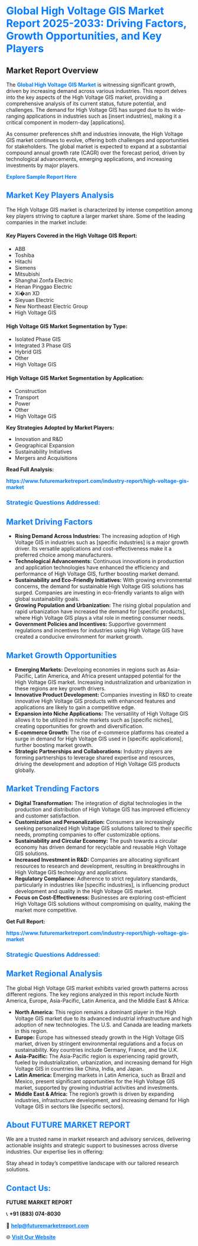 <h1 style="color: #007BFF;">Global High Voltage GIS Market Report 2025-2033: Driving Factors, Growth Opportunities, and Key Players</h1>

<section id="overview">
<h2>Market Report Overview</h2>
<p>The <a href="https://www.futuremarketreport.com/industry-report/high-voltage-gis-market" style="color: #007BFF; text-decoration: none;"><strong>Global High Voltage GIS Market</strong></a> is witnessing significant growth, driven by increasing demand across various industries. This report delves into the key aspects of the High Voltage GIS market, providing a comprehensive analysis of its current status, future potential, and challenges. The demand for High Voltage GIS has surged due to its wide-ranging applications in industries such as [insert industries], making it a critical component in modern-day [applications].</p>
<p>As consumer preferences shift and industries innovate, the High Voltage GIS market continues to evolve, offering both challenges and opportunities for stakeholders. The global market is expected to expand at a substantial compound annual growth rate (CAGR) over the forecast period, driven by technological advancements, emerging applications, and increasing investments by major players.</p>
</section>

<section id="overview">
<p><a href="https://www.futuremarketreport.com/request-sample/reportId=99920" style="color: #007BFF; text-decoration: none;"><strong>Explore Sample Report Here</strong></a></p>
</section>

<section id="key-players">
<h2 style="color: #007BFF;">Market Key Players Analysis</h2>
<p>The High Voltage GIS market is characterized by intense competition among key players striving to capture a larger market share. Some of the leading companies in the market include:</p>
<h4>Key Players Covered in the High Voltage GIS Report:</h4>
<ul><li>ABB</li><li>Toshiba</li><li>Hitachi</li><li>Siemens</li><li>Mitsubishi</li><li>Shanghai Zonfa Electric</li><li>Henan Pinggao Electric</li><li>Xi�an XD</li><li>Sieyuan Electric</li><li>New Northeast Electric Group</li><li>High Voltage GIS</li></ul>
<h4>High Voltage GIS Market Segmentation by Type:</h4>
<ul><li>Isolated Phase GIS</li><li>Integrated 3 Phase GIS</li><li>Hybrid GIS</li><li>Other</li><li>High Voltage GIS</li></ul>

<h4>High Voltage GIS Market Segmentation by Application:</h4>
<ul><li>Construction</li><li>Transport</li><li>Power</li><li>Other</li><li>High Voltage GIS</li></ul>
<p><strong>Key Strategies Adopted by Market Players:</strong></p>
<ul>
<li>Innovation and R&D</li>
<li>Geographical Expansion</li>
<li>Sustainability Initiatives</li>
<li>Mergers and Acquisitions</li>
</ul>
</section>

<section>
<p><strong>Read Full Analysis: </strong></p><a href="https://www.futuremarketreport.com/industry-report/high-voltage-gis-market" style="color: #007BFF; text-decoration: none;"><strong>https://www.futuremarketreport.com/industry-report/high-voltage-gis-market</strong></a>
<h3 style="color: #007BFF;">Strategic Questions Addressed:</h3>
</section>

<section id="driving-factors">
<h2 style="color: #007BFF;">Market Driving Factors</h2>
<ul>
<li><strong>Rising Demand Across Industries:</strong> The increasing adoption of High Voltage GIS in industries such as [specific industries] is a major growth driver. Its versatile applications and cost-effectiveness make it a preferred choice among manufacturers.</li>
<li><strong>Technological Advancements:</strong> Continuous innovations in production and application technologies have enhanced the efficiency and performance of High Voltage GIS, further boosting market demand.</li>
<li><strong>Sustainability and Eco-Friendly Initiatives:</strong> With growing environmental concerns, the demand for sustainable High Voltage GIS solutions has surged. Companies are investing in eco-friendly variants to align with global sustainability goals.</li>
<li><strong>Growing Population and Urbanization:</strong> The rising global population and rapid urbanization have increased the demand for [specific products], where High Voltage GIS plays a vital role in meeting consumer needs.</li>
<li><strong>Government Policies and Incentives:</strong> Supportive government regulations and incentives for industries using High Voltage GIS have created a conducive environment for market growth.</li>
</ul>
</section>

<section id="growth-opportunities">
<h2 style="color: #007BFF;">Market Growth Opportunities</h2>
<ul>
<li><strong>Emerging Markets:</strong> Developing economies in regions such as Asia-Pacific, Latin America, and Africa present untapped potential for the High Voltage GIS market. Increasing industrialization and urbanization in these regions are key growth drivers.</li>
<li><strong>Innovative Product Development:</strong> Companies investing in R&D to create innovative High Voltage GIS products with enhanced features and applications are likely to gain a competitive edge.</li>
<li><strong>Expansion into Niche Applications:</strong> The versatility of High Voltage GIS allows it to be utilized in niche markets such as [specific niches], creating opportunities for growth and diversification.</li>
<li><strong>E-commerce Growth:</strong> The rise of e-commerce platforms has created a surge in demand for High Voltage GIS used in [specific applications], further boosting market growth.</li>
<li><strong>Strategic Partnerships and Collaborations:</strong> Industry players are forming partnerships to leverage shared expertise and resources, driving the development and adoption of High Voltage GIS products globally.</li>
</ul>
</section>

<section id="trending-factors">
<h2 style="color: #007BFF;">Market Trending Factors</h2>
<ul>
<li><strong>Digital Transformation:</strong> The integration of digital technologies in the production and distribution of High Voltage GIS has improved efficiency and customer satisfaction.</li>
<li><strong>Customization and Personalization:</strong> Consumers are increasingly seeking personalized High Voltage GIS solutions tailored to their specific needs, prompting companies to offer customizable options.</li>
<li><strong>Sustainability and Circular Economy:</strong> The push towards a circular economy has driven demand for recyclable and reusable High Voltage GIS solutions.</li>
<li><strong>Increased Investment in R&D:</strong> Companies are allocating significant resources to research and development, resulting in breakthroughs in High Voltage GIS technology and applications.</li>
<li><strong>Regulatory Compliance:</strong> Adherence to strict regulatory standards, particularly in industries like [specific industries], is influencing product development and quality in the High Voltage GIS market.</li>
<li><strong>Focus on Cost-Effectiveness:</strong> Businesses are exploring cost-efficient High Voltage GIS solutions without compromising on quality, making the market more competitive.</li>
</ul>
</section>

<section>
<p><strong>Get Full Report: </strong></p><a href="https://www.futuremarketreport.com/industry-report/high-voltage-gis-market" style="color: #007BFF; text-decoration: none;"><strong>https://www.futuremarketreport.com/industry-report/high-voltage-gis-market</strong></a>
<h3 style="color: #007BFF;">Strategic Questions Addressed:</h3>
</section>


<section id="regional-analysis">
<h2 style="color: #007BFF;">Market Regional Analysis</h2>
<p>The global High Voltage GIS market exhibits varied growth patterns across different regions. The key regions analyzed in this report include North America, Europe, Asia-Pacific, Latin America, and the Middle East & Africa:</p>
<ul>
<li><strong>North America:</strong> This region remains a dominant player in the High Voltage GIS market due to its advanced industrial infrastructure and high adoption of new technologies. The U.S. and Canada are leading markets in this region.</li>
<li><strong>Europe:</strong> Europe has witnessed steady growth in the High Voltage GIS market, driven by stringent environmental regulations and a focus on sustainability. Key countries include Germany, France, and the U.K.</li>
<li><strong>Asia-Pacific:</strong> The Asia-Pacific region is experiencing rapid growth, fueled by industrialization, urbanization, and increasing demand for High Voltage GIS in countries like China, India, and Japan.</li>
<li><strong>Latin America:</strong> Emerging markets in Latin America, such as Brazil and Mexico, present significant opportunities for the High Voltage GIS market, supported by growing industrial activities and investments.</li>
<li><strong>Middle East & Africa:</strong> The region’s growth is driven by expanding industries, infrastructure development, and increasing demand for High Voltage GIS in sectors like [specific sectors].</li>
</ul>
</section>

<footer>
<h2 style="color: #007BFF;">About FUTURE MARKET REPORT</h2>
<p>We are a trusted name in market research and advisory services, delivering actionable insights and strategic support to businesses across diverse industries. Our expertise lies in offering:</p>

<p>Stay ahead in today’s competitive landscape with our tailored research solutions.</p>

<h2 style="color: #007BFF;">Contact Us:</h2>
<p><strong>FUTURE MARKET REPORT</strong></p>
<p>📞 <strong>+91 (883) 074-8030</strong></p>
<p>📧 <strong><a href="mailto:help@futuremarketreport.com" style="color: #007BFF;">help@futuremarketreport.com</a></strong></p>
<p>🌐 <strong><a href="https://www.futuremarketreport.com/" style="color: #007BFF;">Visit Our Website</a></strong></p>
</footer>